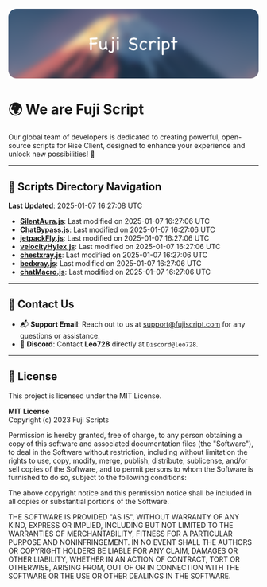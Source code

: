 ![Banner](.github/b.webp)

# 🌍 **We are Fuji Script**

Our global team of developers is dedicated to creating powerful, open-source scripts for Rise Client, designed to enhance your experience and unlock new possibilities! 🌟

---
<!-- SCRIPTS_NAVIGATION_START -->
## 📂 **Scripts Directory Navigation**

**Last Updated**: 2025-01-07 16:27:08 UTC

- **[SilentAura.js](scripts/SilentAura.js)**: Last modified on 2025-01-07 16:27:06 UTC
- **[ChatBypass.js](scripts/ChatBypass.js)**: Last modified on 2025-01-07 16:27:06 UTC
- **[jetpackFly.js](scripts/jetpackFly.js)**: Last modified on 2025-01-07 16:27:06 UTC
- **[velocityHylex.js](scripts/velocityHylex.js)**: Last modified on 2025-01-07 16:27:06 UTC
- **[chestxray.js](scripts/chestxray.js)**: Last modified on 2025-01-07 16:27:06 UTC
- **[bedxray.js](scripts/bedxray.js)**: Last modified on 2025-01-07 16:27:06 UTC
- **[chatMacro.js](scripts/chatMacro.js)**: Last modified on 2025-01-07 16:27:06 UTC

<!-- SCRIPTS_NAVIGATION_END -->

---

## 💬 **Contact Us**  
- 📬 **Support Email**: Reach out to us at [support@fujiscript.com](mailto:support@fujiscript.com) for any questions or assistance.  
- 💬 **Discord**: Contact **Leo728** directly at `Discord@leo728`.

---

## 📜 **License**

This project is licensed under the MIT License.  

**MIT License**  
Copyright (c) 2023 Fuji Scripts  

Permission is hereby granted, free of charge, to any person obtaining a copy of this software and associated documentation files (the "Software"), to deal in the Software without restriction, including without limitation the rights to use, copy, modify, merge, publish, distribute, sublicense, and/or sell copies of the Software, and to permit persons to whom the Software is furnished to do so, subject to the following conditions:  

The above copyright notice and this permission notice shall be included in all copies or substantial portions of the Software.  

THE SOFTWARE IS PROVIDED "AS IS", WITHOUT WARRANTY OF ANY KIND, EXPRESS OR IMPLIED, INCLUDING BUT NOT LIMITED TO THE WARRANTIES OF MERCHANTABILITY, FITNESS FOR A PARTICULAR PURPOSE AND NONINFRINGEMENT. IN NO EVENT SHALL THE AUTHORS OR COPYRIGHT HOLDERS BE LIABLE FOR ANY CLAIM, DAMAGES OR OTHER LIABILITY, WHETHER IN AN ACTION OF CONTRACT, TORT OR OTHERWISE, ARISING FROM, OUT OF OR IN CONNECTION WITH THE SOFTWARE OR THE USE OR OTHER DEALINGS IN THE SOFTWARE.  
